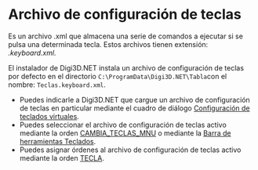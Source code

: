 # Archivo de configuración de teclas

Es un archivo .xml que almacena una serie de comandos a ejecutar si se pulsa una determinada tecla. Estos archivos tienen extensión: _.keyboard.xml._

El instalador de Digi3D.NET instala un archivo de configuración de teclas por defecto en el directorio `C:\ProgramData\Digi3D.NET\Tabla`con el nombre: `Teclas.keyboard.xml`.

* Puedes indicarle a Digi3D.NET que cargue un archivo de configuración de teclas en particular mediante el cuadro de diálogo [Configuración de teclados virtuales](../../cuadros-de-dialogo/configuracion-de-teclados-virtuales.md).
* Puedes seleccionar el archivo de configuración de teclas activo mediante la orden [CAMBIA\_TECLAS\_MNU](../../ventana-de-dibujo/ordenes/c/cambia-teclas-mnu.md) o mediante la [Barra de herramientas Teclados](../../barras-de-herramientas/teclados.md).
* Puedes asignar órdenes al archivo de configuración de teclas activo mediante la orden [TECLA](../../ventana-de-dibujo/ordenes/t/tecla.md). 


